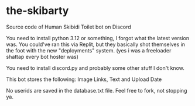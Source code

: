# the-skibarty
Source code of Human Skibidi Toilet bot on Discord

You need to install python 3.12 or something, I forgot what the latest version was. You could've ran this via Replit, but they basically shot themselves in the foot with the new "deployments" system. (yes i was a freeloader shattap every bot hoster was)

You need to install discord.py and probably some other stuff I don't know.

This bot stores the following:
Image Links,
Text and
Upload Date

No userids are saved in the database.txt file.
Feel free to fork, not stopping ya.

